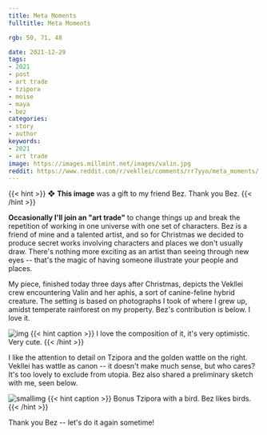 ```yaml
---
title: Meta Moments
fulltitle: Meta Moments

rgb: 50, 71, 48

date: 2021-12-29
tags:
- 2021
- post
- art trade
- tzipora
- moise
- maya
- bez
categories:
- story
- author
keywords:
- 2021
- art trade
image: https://images.millmint.net/images/valin.jpg
reddit: https://www.reddit.com/r/vekllei/comments/rr7yyo/meta_moments/
---
```


{{< hint >}}
❖ **This image** was a gift to my friend Bez. Thank you Bez.
{{< /hint >}}

**Occasionally I'll join an "art trade"** to change things up and break the repetition of working in one universe with one set of characters. Bez is a friend of mine and a talented artist, and so for Christmas we decided to produce secret works involving characters and places we don't usually draw. There's nothing more exciting as an artist than seeing through new eyes -- that's the magic of having someone illustrate your people and places.

My piece, finished today three days after Christmas, depicts the Vekllei crew encountering Valin and her aphis, a sort of canine-feline hybrid creature. The setting is based on photographs I took of where I grew up, amidst temperate rainforest on my property. Bez's contribution is below. I love it.

![img](https://images.millmint.net/images/fanart/bez-1.jpg)
{{< hint caption >}}
I love the composition of it, it's very optimistic. Very cute.
{{< /hint >}}

I like the attention to detail on Tzipora and the golden wattle on the right. Vekllei has wattle as canon -- it doesn't make much sense, but who cares? It's too lovely to exclude from utopia. Bez also shared a preliminary sketch with me, seen below.

![smallimg](https://images.millmint.net/images/fanart/bez-2.png)
{{< hint caption >}}
Bonus Tzipora with a bird. Bez likes birds.
{{< /hint >}}

Thank you Bez -- let's do it again sometime!